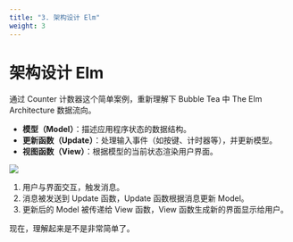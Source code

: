 ```yaml
---
title: "3. 架构设计 Elm"
weight: 3
---
```


# 架构设计 Elm 

通过 Counter 计数器这个简单案例，重新理解下 Bubble Tea 中 The Elm Architecture 数据流向。

- **模型（Model）**：描述应用程序状态的数据结构。
- **更新函数（Update）**：处理输入事件（如按键、计时器等），并更新模型。
- **视图函数（View）**：根据模型的当前状态渲染用户界面。

![](https://cdn.jsdelivr.net/gh/poloxue/images@2024-02/2024-02-19-tui-library-bubble-tea-in-golang-04.png)

1. 用户与界面交互，触发消息。
2. 消息被发送到 Update 函数，Update 函数根据消息更新 Model。
3. 更新后的 Model 被传递给 View 函数，View 函数生成新的界面显示给用户。

现在，理解起来是不是非常简单了。
